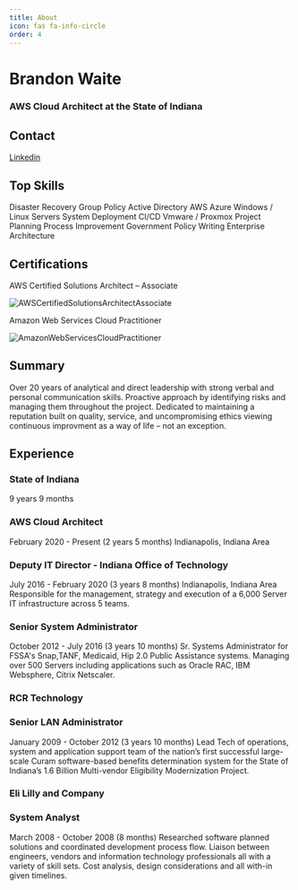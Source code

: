 ```yaml
---
title: About
icon: fas fa-info-circle
order: 4
---
```


<p align="center">

# Brandon Waite

### AWS Cloud Architect at the State of Indiana

## Contact
[Linkedin](http://www.linkedin.com/in/brandon-waite-5555a21b)

## Top Skills

Disaster Recovery
Group Policy
Active Directory
AWS
Azure
Windows / Linux Servers
System Deployment
CI/CD
Vmware / Proxmox
Project Planning
Process Improvement
Government Policy Writing
Enterprise Architecture

## Certifications


AWS Certified Solutions Architect –
Associate

![AWSCertifiedSolutionsArchitectAssociate](https://brandonw.me/assets/images/awscsa.png)

Amazon Web Services Cloud
Practitioner

![AmazonWebServicesCloudPractitioner](https://brandonw.me/assets/images/awscp.png)

## Summary

Over 20 years of analytical and direct leadership with strong
verbal and personal communication skills. Proactive approach
by identifying risks and managing them throughout the project.
Dedicated to maintaining a reputation built on quality, service, and
uncompromising ethics viewing continuous improvment as a way of
life – not an exception.

## Experience

### State of Indiana

9 years 9 months

### AWS Cloud Architect

February 2020 - Present (2 years 5 months)
Indianapolis, Indiana Area

### Deputy IT Director - Indiana Office of Technology

July 2016 - February 2020 (3 years 8 months)
Indianapolis, Indiana Area
Responsible for the management, strategy and execution of a 6,000 Server IT infrastructure across 5 teams.

### Senior System Administrator

October 2012 - July 2016 (3 years 10 months)
Sr. Systems Administrator for FSSA's Snap,TANF, Medicaid, Hip 2.0 Public
Assistance systems.
Managing over 500 Servers including applications such as Oracle RAC, IBM
Websphere, Citrix Netscaler.

### RCR Technology

### Senior LAN Administrator

January 2009 - October 2012 (3 years 10 months)
Lead Tech of operations, system and application support team of the
nation’s first successful large-scale Curam software-based benefits
determination system for the State of Indiana’s 1.6 Billion Multi-vendor
Eligibility Modernization Project.

### Eli Lilly and Company

### System Analyst

March 2008 - October 2008 (8 months)
Researched software planned solutions and coordinated development
process flow. Liaison between engineers, vendors and information
technology professionals all with a variety of skill sets. Cost analysis, design
considerations and all with-in given timelines.
</p>